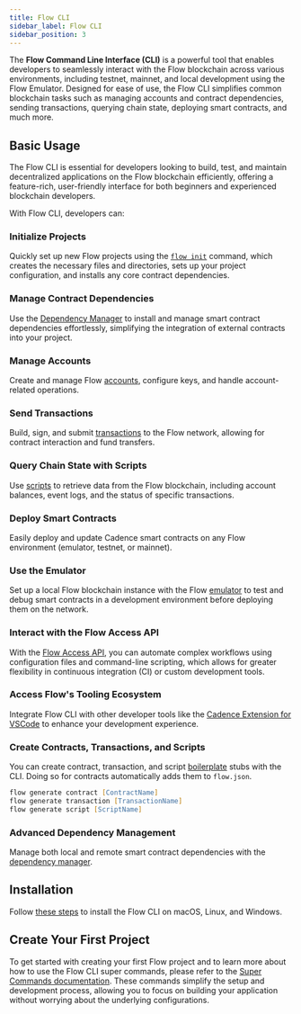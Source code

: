```yaml
---
title: Flow CLI
sidebar_label: Flow CLI
sidebar_position: 3
---
```


The **Flow Command Line Interface (CLI)** is a powerful tool that enables developers to seamlessly interact with the Flow blockchain across various environments, including testnet, mainnet, and local development using the Flow Emulator. Designed for ease of use, the Flow CLI simplifies common blockchain tasks such as managing accounts and contract dependencies, sending transactions, querying chain state, deploying smart contracts, and much more.

## Basic Usage

The Flow CLI is essential for developers looking to build, test, and maintain decentralized applications on the Flow blockchain efficiently, offering a feature-rich, user-friendly interface for both beginners and experienced blockchain developers.

With Flow CLI, developers can:

### Initialize Projects

Quickly set up new Flow projects using the [`flow init`] command, which creates the necessary files and directories, sets up your project configuration, and installs any core contract dependencies.

### Manage Contract Dependencies

Use the [Dependency Manager] to install and manage smart contract dependencies effortlessly, simplifying the integration of external contracts into your project.

### Manage Accounts

Create and manage Flow [accounts], configure keys, and handle account-related operations.

### Send Transactions

Build, sign, and submit [transactions] to the Flow network, allowing for contract interaction and fund transfers.

### Query Chain State with Scripts

Use [scripts] to retrieve data from the Flow blockchain, including account balances, event logs, and the status of specific transactions.

### Deploy Smart Contracts

Easily deploy and update Cadence smart contracts on any Flow environment (emulator, testnet, or mainnet).

### Use the Emulator

Set up a local Flow blockchain instance with the Flow [emulator] to test and debug smart contracts in a development environment before deploying them on the network.

### Interact with the Flow Access API

With the [Flow Access API](/http-api), you can automate complex workflows using configuration files and command-line scripting, which allows for greater flexibility in continuous integration (CI) or custom development tools.

### Access Flow's Tooling Ecosystem

Integrate Flow CLI with other developer tools like the [Cadence Extension for VSCode](https://marketplace.visualstudio.com/items?itemName=onflow.cadence) to enhance your development experience.

### Create Contracts, Transactions, and Scripts

You can create contract, transaction, and script [boilerplate] stubs with the CLI. Doing so for contracts automatically adds them to `flow.json`.

```zsh
flow generate contract [ContractName]
flow generate transaction [TransactionName]
flow generate script [ScriptName]
```

### Advanced Dependency Management

Manage both local and remote smart contract dependencies with the [dependency manager].

## Installation

Follow [these steps](../flow-cli/install.md) to install the Flow CLI on
macOS, Linux, and Windows.

## Create Your First Project

To get started with creating your first Flow project and to learn more about how to use the Flow CLI super commands, please refer to the [Super Commands documentation](super-commands.md). These commands simplify the setup and development process, allowing you to focus on building your application without worrying about the underlying configurations.

<!-- Reference-style links, will not render on page -->

[`flow init`]: ./super-commands.md#init
[Dependency Manager]: ./dependency-manager.md
[accounts]: ./accounts/get-accounts.md
[transactions]: ./transactions/send-transactions.md
[scripts]: ./scripts/execute-scripts.md
[emulator]: ../emulator/index.md
[boilerplate]: ./boilerplate.md
[dependency manager]: ./dependency-manager.md
